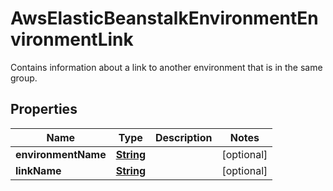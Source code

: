 

# AwsElasticBeanstalkEnvironmentEnvironmentLink

Contains information about a link to another environment that is in the same group.

## Properties

| Name | Type | Description | Notes |
|------------ | ------------- | ------------- | -------------|
|**environmentName** | [**String**](String.md) |  |  [optional] |
|**linkName** | [**String**](String.md) |  |  [optional] |



